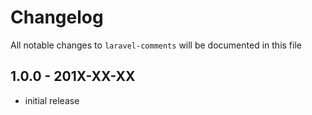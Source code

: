 # Changelog

All notable changes to `laravel-comments` will be documented in this file

## 1.0.0 - 201X-XX-XX

- initial release
